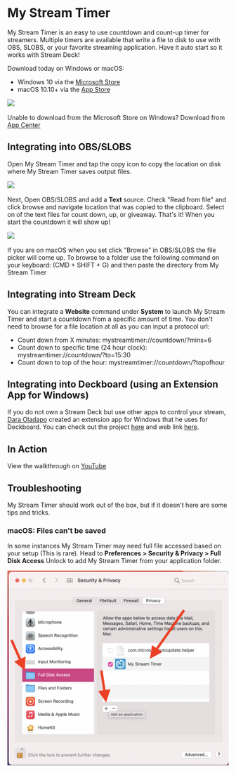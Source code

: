 # My Stream Timer
My Stream Timer is an easy to use countdown and count-up timer for streamers. Multiple timers are available that write a file to disk to use with OBS, SLOBS, or your favorite streaming application. Have it auto start so it works with Stream Deck!


Download today on Windows or macOS:
* Windows 10 via the [Microsoft Store](https://www.microsoft.com/p/my-stream-timer/9n5nxx3wk7k7?WT.mc_id=friends-0000-jamont)
* macOS 10.10+ via the [App Store](https://itunes.apple.com/us/app/my-stream-timer/id1460539461?mt=12)

![](Art/demo.png)

Unable to download from the Microsoft Store on Windows? Download from [App Center](https://install.appcenter.ms/orgs/refractored-llc/apps/my-stream-timer/distribution_groups/public%20mystreamtimer)

## Integrating into OBS/SLOBS

Open My Stream Timer and tap the copy icon to copy the location on disk where My Stream Timer saves output files.

![](Art/CopyLocation.png)

Next, Open OBS/SLOBS and add a **Text** source. Check "Read from file" and click browse and navigate location that was copied to the clipboard. Select on of the text files for count down, up, or giveaway. That's it! When you start the countdown it will show up!

![](Art/SelectFromFile.png)

If you are on macOS when you set click "Browse" in OBS/SLOBS the file picker will come up. To browse to a folder use the following command on your keyboard: (CMD + SHIFT + G) and then paste the directory from My Stream Timer

## Integrating into Stream Deck

You can integrate a **Website** command under **System** to launch My Stream Timer and start a countdown from a specific amount of time. You don't need to browse for a file location at all as you can input a protocol url:

* Count down from X minutes: mystreamtimer://countdown/?mins=6
* Count down to specific time (24 hour clock): mystreamtimer://countdown/?to=15:30
* Count down to top of the hour: mystreamtimer://countdown/?topofhour

## Integrating into Deckboard (using an Extension App for Windows)
If you do not own a Stream Deck but use other apps to control your stream, [Dara Oladapo](https://twitter.com/daraoladapo) created an extension app for Windows that he uses for Deckboard. You can check out the project [here](https://github.com/DaraOladapo/stream-deckboard) and web link [here](https://daraoladapo.github.io/stream-deckboard/).

## In Action

View the walkthrough on [YouTube](https://youtu.be/j_GdGIdDRxI)

## Troubleshooting

My Stream Timer should work out of the box, but if it doesn't here are some tips and tricks.

### macOS: Files can't be saved
In some instances My Stream Timer may need full file accessed based on your setup (This is rare). Head to **Preferences > Security & Privacy > Full Disk Access** Unlock to add My Stream Timer from your application folder.

![Adding my stream timer to full disk access](macossettings.png)


